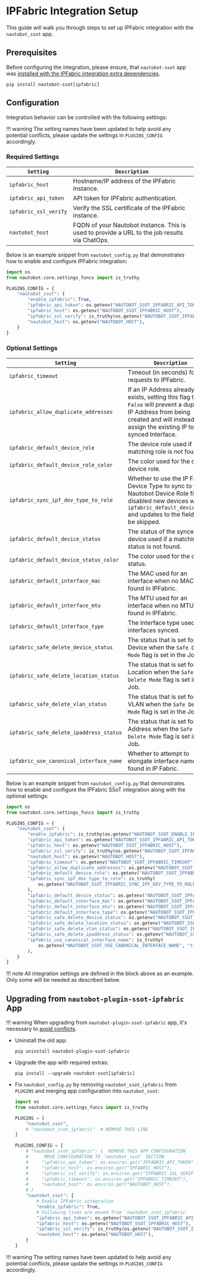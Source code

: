# IPFabric Integration Setup

This guide will walk you through steps to set up IPFabric integration with the `nautobot_ssot` app.

## Prerequisites

Before configuring the integration, please ensure, that `nautobot-ssot` app was [installed with the IPFabric integration extra dependencies](../install.md#install-guide).

```shell
pip install nautobot-ssot[ipfabric]
```

## Configuration

Integration behavior can be controlled with the following settings:

!!! warning
    The setting names have been updated to help avoid any potential conflicts, please update the settings in `PLUGINS_CONFIG` accordingly.

### Required Settings

| `Setting` | `Description` |
| --------- | ------------- |
| `ipfabric_host` | Hostname/IP address of the IPFabric instance. |
| `ipfabric_api_token` | API token for IPFabric authentication. |
| `ipfabric_ssl_verify` | Verify the SSL certificate of the IPFabric instance. |
| `nautobot_host` | FQDN of your Nautobot instance. This is used to provide a URL to the job results via ChatOps. |

Below is an example snippet from `nautobot_config.py` that demonstrates how to enable and configure IPFabric integration:

```python
import os
from nautobot.core.settings_funcs import is_truthy

PLUGINS_CONFIG = {
    "nautobot_ssot": {
        "enable_ipfabric": True,
        "ipfabric_api_token": os.getenv("NAUTOBOT_SSOT_IPFABRIC_API_TOKEN"),
        "ipfabric_host": os.getenv("NAUTOBOT_SSOT_IPFABRIC_HOST"),
        "ipfabric_ssl_verify": is_truthy(os.getenv("NAUTOBOT_SSOT_IPFABRIC_SSL_VERIFY", "true")),
        "nautobot_host": os.getenv("NAUTOBOT_HOST"),
    }
}
```

### Optional Settings

| `Setting`                               | `Description`                                                                                                                                                                                 | `Default`           |
|-----------------------------------------|-----------------------------------------------------------------------------------------------------------------------------------------------------------------------------------------------|---------------------|
| `ipfabric_timeout`                      | Timeout (in seconds) for API requests to IPFabric.                                                                                                                                            | `15`                |
| `ipfabric_allow_duplicate_addresses`    | If an IP Address already exists, setting this flag to `False` will prevent a duplicate IP Address from being created and will instead assign the existing IP to the synced Interface.         | `True`              |
| `ipfabric_default_device_role`          | The device role used if a matching role is not found.                                                                                                                                         | `Network Device`    |
| `ipfabric_default_device_role_color`    | The color used for the default device role.                                                                                                                                                   | `ff0000`            |
| `ipfabric_sync_ipf_dev_type_to_role`    | Whether to use the IP Fabric Device Type to sync to the Nautobot Device Role field; if disabled new devices will use `ipfabric_default_device_role` and updates to the field will be skipped. | `True`              |
| `ipfabric_default_device_status`        | The status of the synced device used if a matching status is not found.                                                                                                                       | `Active`            |
| `ipfabric_default_device_status_color`  | The color used for the default status.                                                                                                                                                        | `ff0000`            |
| `ipfabric_default_interface_mac`        | The MAC used for an interface when no MAC is found in IPFabric.                                                                                                                               | `00:00:00:00:00:01` |
| `ipfabric_default_interface_mtu`        | The MTU used for an interface when no MTU is found in IPFabric.                                                                                                                               | `1500`              |
| `ipfabric_default_interface_type`       | The Interface type used for interfaces synced.                                                                                                                                                | `1000base-t`        |
| `ipfabric_safe_delete_device_status`    | The status that is set for a Device when the `Safe Delete Mode` flag is set in the Job.                                                                                                       | `Offline`           |
| `ipfabric_safe_delete_location_status`  | The status that is set for a Location when the `Safe Delete Mode` flag is set in the Job.                                                                                                     | `Decommissioning`   |
| `ipfabric_safe_delete_vlan_status`      | The status that is set for a VLAN when the `Safe Delete Mode` flag is set in the Job.                                                                                                         | `Deprecated`        |
| `ipfabric_safe_delete_ipaddress_status` | The status that is set for an IP Address when the `Safe Delete Mode` flag is set in the Job.                                                                                                  | `Deprecated`        |
| `ipfabric_use_canonical_interface_name` | Whether to attempt to elongate interface names as found in IP Fabric.                                                                                                                         | `False`             |


Below is an example snippet from `nautobot_config.py` that demonstrates how to enable and configure the IPFabric SSoT integration along with the optional settings:

```python
import os
from nautobot.core.settings_funcs import is_truthy

PLUGINS_CONFIG = {
    "nautobot_ssot": {
        "enable_ipfabric": is_truthy(os.getenv("NAUTOBOT_SSOT_ENABLE_IPFABRIC", "true")),
        "ipfabric_api_token": os.getenv("NAUTOBOT_SSOT_IPFABRIC_API_TOKEN"),
        "ipfabric_host": os.getenv("NAUTOBOT_SSOT_IPFABRIC_HOST"),
        "ipfabric_ssl_verify": is_truthy(os.getenv("NAUTOBOT_SSOT_IPFABRIC_SSL_VERIFY", "true")),
        "nautobot_host": os.getenv("NAUTOBOT_HOST"),
        "ipfabric_timeout": os.getenv("NAUTOBOT_SSOT_IPFABRIC_TIMEOUT"),
        "ipfabric_allow_duplicate_addresses": os.getenv("NAUTOBOT_SSOT_IPFABRIC_DUPLICATE_ADDRESSES"),
        "ipfabric_default_device_role": os.getenv("NAUTOBOT_SSOT_IPFABRIC_DEVICE_ROLE"),
        "ipfabric_sync_ipf_dev_type_to_role": is_truthy(
            os.getenv("NAUTOBOT_SSOT_IPFABRIC_SYNC_IPF_DEV_TYPE_TO_ROLE", "true")
        ),
        "ipfabric_default_device_status": os.getenv("NAUTOBOT_SSOT_IPFABRIC_DEVICE_STATUS"),
        "ipfabric_default_interface_mac": os.getenv("NAUTOBOT_SSOT_IPFABRIC_INTERFACE_MAC"),
        "ipfabric_default_interface_mtu": os.getenv("NAUTOBOT_SSOT_IPFABRIC_INTERFACE_MTU"),
        "ipfabric_default_interface_type": os.getenv("NAUTOBOT_SSOT_IPFABRIC_INTERFACE_TYPE"),
        "ipfabric_safe_delete_device_status": os.getenv("NAUTOBOT_SSOT_IPFABRIC_DEVICE_DELETE_STATUS"),
        "ipfabric_safe_delete_location_status": os.getenv("NAUTOBOT_SSOT_IPFABRIC_LOCATION_DELETE_STATUS"),
        "ipfabric_safe_delete_vlan_status": os.getenv("NAUTOBOT_SSOT_IPFABRIC_VLAN_DELETE_STATUS"),
        "ipfabric_safe_delete_ipaddress_status": os.getenv("NAUTOBOT_SSOT_IPFABRIC_IPADDRESS_DELETE_STATUS"),
        "ipfabric_use_canonical_interface_name": is_truthy(
            os.getenv("NAUTOBOT_SSOT_USE_CANONICAL_INTERFACE_NAME", "true")
        ),
    }
}
```

!!! note
    All integration settings are defined in the block above as an example. Only some will be needed as described below.

## Upgrading from `nautobot-plugin-ssot-ipfabric` App

!!! warning
    When upgrading from `nautobot-plugin-ssot-ipfabric` app, it's necessary to [avoid conflicts](../upgrade.md#potential-apps-conflicts).

- Uninstall the old app:
    ```shell
    pip uninstall nautobot-plugin-ssot-ipfabric
    ```
- Upgrade the app with required extras:
    ```shell
    pip install --upgrade nautobot-ssot[ipfabric]
    ```
- Fix `nautobot_config.py` by removing `nautobot_ssot_ipfabric` from `PLUGINS` and merging app configuration into `nautobot_ssot`:
    ```python
    import os
    from nautobot.core.settings_funcs import is_truthy

    PLUGINS = [
        "nautobot_ssot",
        # "nautobot_ssot_ipfabric"  # REMOVE THIS LINE
    ]

    PLUGINS_CONFIG = {
        # "nautobot_ssot_ipfabric": {  REMOVE THIS APP CONFIGURATION
        #      MOVE CONFIGURATION TO `nautobot_ssot` SECTION
        #     "ipfabric_api_token": os.environ.get("IPFABRIC_API_TOKEN"),
        #     "ipfabric_host": os.environ.get("IPFABRIC_HOST"),
        #     "ipfabric_ssl_verify": os.environ.get("IPFABRIC_SSL_VERIFY"),
        #     "ipfabric_timeout": os.environ.get("IPFABRIC_TIMEOUT"),
        #     "nautobot_host": os.environ.get("NAUTOBOT_HOST"),
        # }
        "nautobot_ssot": {
            # Enable IPFabric integration
            "enable_ipfabric": True,
            # Following lines are moved from `nautobot_ssot_ipfabric`
            "ipfabric_api_token": os.getenv("NAUTOBOT_SSOT_IPFABRIC_API_TOKEN"),
            "ipfabric_host": os.getenv("NAUTOBOT_SSOT_IPFABRIC_HOST"),
            "ipfabric_ssl_verify": is_truthy(os.getenv("NAUTOBOT_SSOT_IPFABRIC_SSL_VERIFY", "true")),
            "nautobot_host": os.getenv("NAUTOBOT_HOST"),
        }
    }
    ```
!!! warning
    The setting names have been updated to help avoid any potential conflicts, please update the settings in `PLUGINS_CONFIG` accordingly.